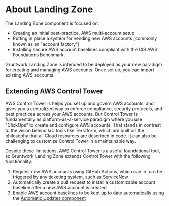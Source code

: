 # About Landing Zone

The Landing Zone component is focused on:

- Creating an initial best-practice, AWS multi-account setup
- Putting in place a system for vending new AWS accounts (commonly known as an "account factory")
- Installing secure AWS account baselines compliant with the CIS AWS Foundations Benchmark.

Gruntwork Landing Zone is intended to be deployed as your new paradigm for creating and managing AWS accounts. Once set up, you can import existing AWS accounts.

## Extending AWS Control Tower

AWS Control Tower is helps you set up and govern AWS accounts, and gives you a centralized way to enforce compliance, security protocols, and best practices across your AWS accounts. But Control Tower is fundamentally as platform-as-a-service paradigm where you use "ClickOps" to create and configure AWS accounts. That stands in contrast to the vision behind IaC tools like Terraform, which are built on the philosophy that all Cloud resources are described in code. It can also be challenging to customize Control Tower in a maintainable way.

Despite these limitations, AWS Control Tower is a useful foundational tool, so Gruntwork Landing Zone extends Control Tower with the following functionality:

1. Request new AWS accounts using GitHub Actions, which can in turn be triggered by any ticketing system, such as ServiceNow
1. Automatically create a pull request to install a customizable account baseline after a new AWS account is created.
1. Enable AWS account baselines to be kept up to date automatically using the [Automatic Updates component](../maintenance)



<!-- ##DOCS-SOURCER-START
{
  "sourcePlugin": "local-copier",
  "hash": "524ae19fb454df4742f78bc87b0c6bca"
}
##DOCS-SOURCER-END -->
